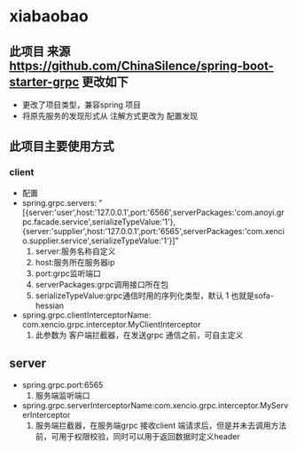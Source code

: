 # xiabaobao
## 此项目 来源 https://github.com/ChinaSilence/spring-boot-starter-grpc 更改如下
* 更改了项目类型，兼容spring 项目
* 将原先服务的发现形式从 注解方式更改为 配置发现
## 此项目主要使用方式
### client
* 配置 
* spring.grpc.servers: "[{server:'user',host:'127.0.0.1',port:'6566',serverPackages:'com.anoyi.grpc.facade.service',serializeTypeValue:'1'},{server:'supplier',host:'127.0.0.1',port:'6565',serverPackages:'com.xencio.supplier.service',serializeTypeValue:'1'}]"
   1. server:服务名称自定义
   2. host:服务所在服务器ip
   3. port:grpc监听端口
   4. serverPackages:grpc调用接口所在包
   5. serializeTypeValue:grpc通信时用的序列化类型，默认 1 也就是sofa-hessian
* spring.grpc.clientInterceptorName: com.xencio.grpc.interceptor.MyClientInterceptor
   1. 此参数为 客户端拦截器，在发送grpc 通信之前，可自主定义
## server
* spring.grpc.port:6565
   1. 服务端监听端口
* spring.grpc.serverInterceptorName:com.xencio.grpc.interceptor.MyServerInterceptor
   1. 服务端拦截器，在服务端grpc 接收client 端请求后，但是并未去调用方法前，可用于权限校验，同时可以用于返回数据时定义header



